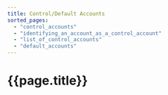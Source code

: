 ```yaml
---
title: Control/Default Accounts
sorted_pages:
  - "control_accounts"
  - "identifying_an_account_as_a_control_account"
  - "list_of_control_accounts"
  - "default_accounts"
---
```

# {{page.title}}
